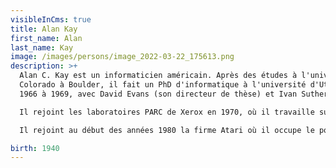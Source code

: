 ```yaml
---
visibleInCms: true
title: Alan Kay
first_name: Alan
last_name: Kay
image: /images/persons/image_2022-03-22_175613.png
description: >+
  Alan C. Kay est un informaticien américain. Après des études à l'université du
  Colorado à Boulder, il fait un PhD d'informatique à l'université d'Utah de
  1966 à 1969, avec David Evans (son directeur de thèse) et Ivan Sutherland.

  Il rejoint les laboratoires PARC de Xerox en 1970, où il travaille sur le langage Smalltalk et sur la conceptualisation de l'ordinateur personnel moderne.

  Il rejoint au début des années 1980 la firme Atari où il occupe le poste de directeur scientifique. Après un séjour à Paris, au Centre mondial informatique et ressource humaine (CMI), il rejoint en 1984 la société Apple. Il travaille pour Hewlett Packard jusqu'en juillet 2005. 

birth: 1940
---
```

